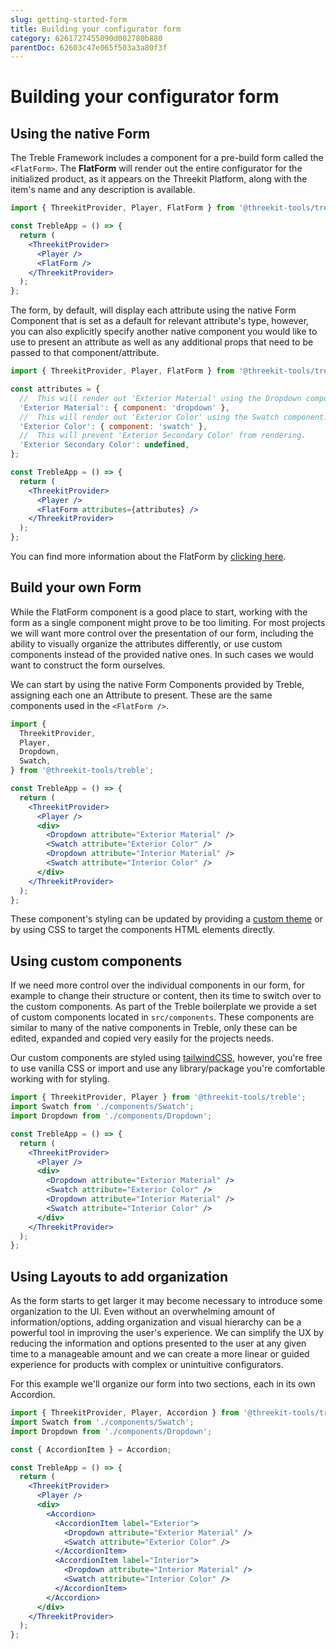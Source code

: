 ```yaml
---
slug: getting-started-form
title: Building your configurator form
category: 6261727455090d002780b880
parentDoc: 62603c47e065f503a3a80f3f
---
```


# Building your configurator form

## Using the native Form

The Treble Framework includes a component for a pre-build form called the `<FlatForm>`. The **FlatForm** will render out the entire configurator for the initialized product, as it appears on the Threekit Platform, along with the item's name and any description is available.

```jsx
import { ThreekitProvider, Player, FlatForm } from '@threekit-tools/treble';

const TrebleApp = () => {
  return (
    <ThreekitProvider>
      <Player />
      <FlatForm />
    </ThreekitProvider>
  );
};
```

The form, by default, will display each attribute using the native Form Component that is set as a default for relevant attribute's type, however, you can also explicitly specify another native component you would like to use to present an attribute as well as any additional props that need to be passed to that component/attribute.

```jsx
import { ThreekitProvider, Player, FlatForm } from '@threekit-tools/treble';

const attributes = {
  //  This will render out 'Exterior Material' using the Dropdown component
  'Exterior Material': { component: 'dropdown' },
  //  This will render out 'Exterior Color' using the Swatch component.
  'Exterior Color': { component: 'swatch' },
  //  This will prevent 'Exterior Secondary Color' from rendering.
  'Exterior Secondary Color': undefined,
};

const TrebleApp = () => {
  return (
    <ThreekitProvider>
      <Player />
      <FlatForm attributes={attributes} />
    </ThreekitProvider>
  );
};
```

You can find more information about the FlatForm by [clicking here](forms-flat-form).

## Build your own Form

While the FlatForm component is a good place to start, working with the form as a single component might prove to be too limiting. For most projects we will want more control over the presentation of our form, including the ability to visually organize the attributes differently, or use custom components instead of the provided native ones. In such cases we would want to construct the form ourselves.

We can start by using the native Form Components provided by Treble, assigning each one an Attribute to present. These are the same components used in the `<FlatForm />`.

```jsx
import {
  ThreekitProvider,
  Player,
  Dropdown,
  Swatch,
} from '@threekit-tools/treble';

const TrebleApp = () => {
  return (
    <ThreekitProvider>
      <Player />
      <div>
        <Dropdown attribute="Exterior Material" />
        <Swatch attribute="Exterior Color" />
        <Dropdown attribute="Interior Material" />
        <Swatch attribute="Interior Color" />
      </div>
    </ThreekitProvider>
  );
};
```

These component's styling can be updated by providing a [custom theme](main-concepts-theme) or by using CSS to target the components HTML elements directly.

## Using custom components

If we need more control over the individual components in our form, for example to change their structure or content, then its time to switch over to the custom components. As part of the Treble boilerplate we provide a set of custom components located in `src/components`. These components are similar to many of the native components in Treble, only these can be edited, expanded and copied very easily for the projects needs.

Our custom components are styled using [tailwindCSS](https://tailwindcss.com/), however, you're free to use vanilla CSS or import and use any library/package you're comfortable working with for styling.

```jsx
import { ThreekitProvider, Player } from '@threekit-tools/treble';
import Swatch from './components/Swatch';
import Dropdown from './components/Dropdown';

const TrebleApp = () => {
  return (
    <ThreekitProvider>
      <Player />
      <div>
        <Dropdown attribute="Exterior Material" />
        <Swatch attribute="Exterior Color" />
        <Dropdown attribute="Interior Material" />
        <Swatch attribute="Interior Color" />
      </div>
    </ThreekitProvider>
  );
};
```

## Using Layouts to add organization

As the form starts to get larger it may become necessary to introduce some organization to the UI. Even without an overwhelming amount of information/options, adding organization and visual hierarchy can be a powerful tool in improving the user's experience. We can simplify the UX by reducing the information and options presented to the user at any given time to a manageable amount and we can create a more linear or guided experience for products with complex or unintuitive configurators.

For this example we'll organize our form into two sections, each in its own Accordion.

```jsx
import { ThreekitProvider, Player, Accordion } from '@threekit-tools/treble';
import Swatch from './components/Swatch';
import Dropdown from './components/Dropdown';

const { AccordionItem } = Accordion;

const TrebleApp = () => {
  return (
    <ThreekitProvider>
      <Player />
      <div>
        <Accordion>
          <AccordionItem label="Exterior">
            <Dropdown attribute="Exterior Material" />
            <Swatch attribute="Exterior Color" />
          </AccordionItem>
          <AccordionItem label="Interior">
            <Dropdown attribute="Interior Material" />
            <Swatch attribute="Interior Color" />
          </AccordionItem>
        </Accordion>
      </div>
    </ThreekitProvider>
  );
};
```
